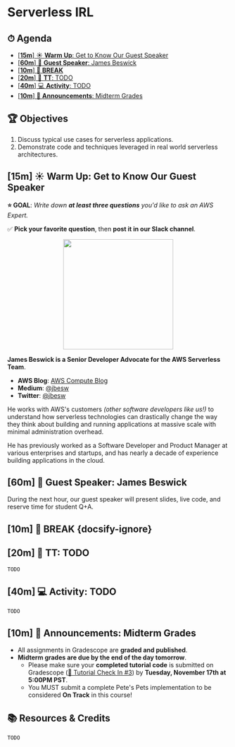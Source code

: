 <!-- Run this slideshow via the following command: reveal-md README.md -w -->
<!-- .slide: data-background="./../Slides/images/header.svg" data-background-repeat="none" data-background-size="40% 40%" data-background-position="center 10%" class="header" -->
# Serverless IRL

<!-- omit in toc -->
## ⏱ Agenda

- [[**15m**] ☀️ **Warm Up**: Get to Know Our Guest Speaker](#15m-%e2%98%80%ef%b8%8f-warm-up-get-to-know-our-guest-speaker)
- [[**60m**] 🎤 **Guest Speaker**: James Beswick](#60m-%f0%9f%8e%a4-guest-speaker-james-beswick)
- [[**10m**] 🌴 **BREAK**](#10m-%f0%9f%8c%b4-break-docsify-ignore)
- [[**20m**] 💬 **TT**: TODO](#20m-%f0%9f%92%ac-tt-todo)
- [[**40m**] 💻 **Activity**: TODO](#40m-%f0%9f%92%bb-activity-todo)
- [[**10m**] 📣 **Announcements**: Midterm Grades](#10m-%f0%9f%93%a3-announcements-midterm-grades)

<!-- > -->

<!-- omit in toc -->
## 🏆 Objectives

1. Discuss typical use cases for serverless applications.
1. Demonstrate code and techniques leveraged in real world serverless architectures.

<!-- > -->

## [**15m**] ☀️ **Warm Up**: Get to Know Our Guest Speaker

**⭐️ GOAL**: _Write down **at least three questions** you'd like to ask an AWS Expert._

✅ **Pick your favorite question**, then **post it in our Slack channel**.

<p align="center"><img src="https://pbs.twimg.com/profile_images/1165718285754753025/OrGcUHER_400x400.jpg" height="250"></p>

**James Beswick is a Senior Developer Advocate for the AWS Serverless Team**.

- **AWS Blog**: [AWS Compute Blog](https://aws.amazon.com/blogs/compute/author/jbeswick/)
- **Medium**: [@jbesw](https://medium.com/@jbesw)
- **Twitter**: [@jbesw](https://twitter.com/jbesw)

He works with AWS's customers _(other software developers like us!)_ to understand how serverless technologies can drastically change the way they think about building and running applications at massive scale with minimal administration overhead.

He has previously worked as a Software Developer and Product Manager at various enterprises and startups, and has nearly a decade of experience building applications in the cloud.

<!-- > -->

## [**60m**] 🎤 **Guest Speaker**: James Beswick

During the next hour, our guest speaker will present slides, live code, and reserve time for student Q+A.

<!-- > -->

## [**10m**] 🌴 **BREAK** {docsify-ignore}

<!-- > -->

## [**20m**] 💬 **TT**: TODO

`TODO`


## [**40m**] 💻 **Activity**: TODO

`TODO`

<!-- > -->

## [**10m**] 📣 **Announcements**: Midterm Grades

- All assignments in Gradescope are **graded and published**.
- **Midterm grades are due by the end of the day tomorrow**.
  - Please make sure your **completed tutorial code** is submitted on Gradescope ([👀 Tutorial Check In #3](https://www.gradescope.com/courses/207186/assignments/830281)) by **Tuesday, November 17th at 5:00PM PST**.
  - You MUST submit a complete Pete's Pets implementation to be considered **On Track** in this course!

<!-- > -->

<!-- omit in toc -->
## 📚 Resources & Credits

`TODO`
